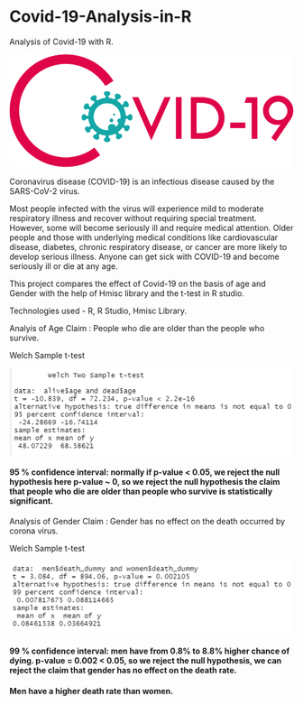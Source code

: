# Covid-19-Analysis-in-R
Analysis of Covid-19 with R.

![](images/covid_19.png)

Coronavirus disease (COVID-19) is an infectious disease caused by the SARS-CoV-2 virus.

Most people infected with the virus will experience mild to moderate respiratory illness and recover without requiring special treatment. However, some will become seriously ill and require medical attention. Older people and those with underlying medical conditions like cardiovascular disease, diabetes, chronic respiratory disease, or cancer are more likely to develop serious illness. Anyone can get sick with COVID-19 and become seriously ill or die at any age. 

This project compares the effect of Covid-19 on the basis of age and Gender with the help of Hmisc library and the t-test in R studio.

Technologies used - R, R Studio, Hmisc Library.

Analyis of Age
Claim : People who die are older than the people who survive.

Welch Sample t-test

![](images/t-test-age.PNG)

#### 95 % confidence interval: normally if p-value < 0.05, we reject the null hypothesis here p-value ~ 0, so we reject the null hypothesis the claim that people who die are older than people who survive is statistically significant.

Analysis of Gender 
Claim : Gender has no effect on the death occurred by corona virus.

Welch Sample t-test

![](images/gender-t-test.PNG)

#### 99 % confidence interval: men have from 0.8% to 8.8% higher chance of dying. p-value = 0.002 < 0.05, so we reject the null hypothesis, we can reject the claim that gender has no effect on the death rate. 
#### Men have a higher death rate than women.

